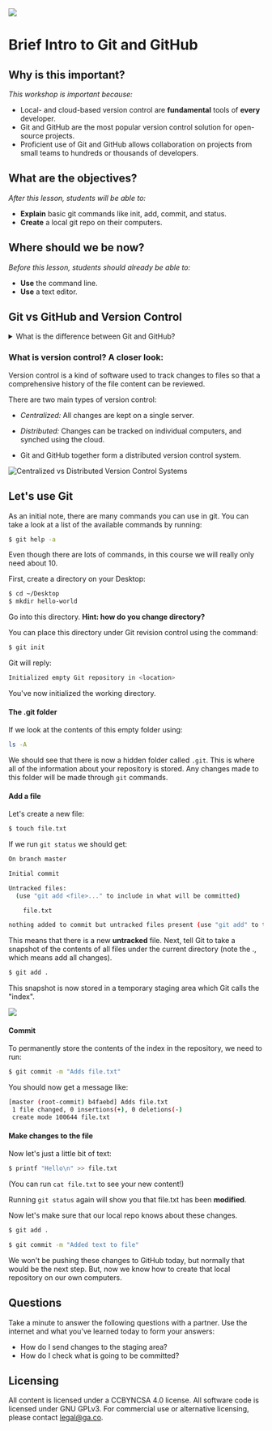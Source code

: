 <!--
Market: SF
Adapted for: DEN
-->

<!-- If you can get through this faster, do so, so students have more time on their website. -->

<!--1:30 5 minutes -->

<!-- Hook: Raise your hand if you've ever had a group essay project. How did you share your essay?

...

One of the big problems with team projects is this exact problem.  How do you know which is the latest version? What happens if somebody accidentally deletes everything? What if Jack has been on fire, but he made one change that ruined our essay, and we just want to get rid of that one? Welcome to version control. -->

<img src="https://ga-dash.s3.amazonaws.com/production/assets/logo-9f88ae6c9c3871690e33280fcf557f33.png">

# Brief Intro to Git and GitHub

## Why is this important?
*This workshop is important because:*
- Local- and cloud-based version control are **fundamental** tools of **every** developer.
- Git and GitHub are the most popular version control solution for open-source projects.
- Proficient use of Git and GitHub allows collaboration on projects from small teams to hundreds or thousands of developers.

<!-- We won't get too deep into GitHub today, but we should have a better idea of what role it plays in the process. -->

## What are the objectives?
*After this lesson, students will be able to:*

- **Explain** basic git commands like init, add, commit, and status.
- **Create** a local git repo on their computers.

## Where should we be now?
*Before this lesson, students should already be able to:*

- **Use** the command line.
- **Use** a text editor.

<!--1:35 5 minutes -->

## Git vs GitHub and Version Control
<details>
  <summary>What is the difference between Git and GitHub?</summary>
  <p>Git is a software version control tool that works on your local machine. It allows you to `init`, `add`, `commit`, and `fork` project 'repos'. It also has methods `push`, `pull`, and `fetch` which are designed to interact with a git server or cloud based service like GitHub.
  <br>
  GitHub is a cloud-based git server and social network which uses Git under the hood for its version control system.
  </p>
</details>

<!-- It's social in that developers can share their code with other developers by sharing the link to those repos. You can also follow developers to see what they're up to, as well as watch specific repos that you might be interested. -->

### What is version control? A closer look:

Version control is a kind of software used to track changes to files so that a comprehensive history of the file content can be reviewed.

<!-- What this means is that, as you're creating and changing code, you get to keep a history of those changes because of software like git, as well as your notes about those changes and creations. -->

There are two main types of version control:

- *Centralized:* All changes are kept on a single server.
- *Distributed:* Changes can be tracked on individual computers, and synched using the cloud.

- Git and GitHub together form a distributed version control system.

![Centralized vs Distributed Version Control Systems](https://www.researchgate.net/profile/Sofia_Feist/publication/316553817/figure/fig2/AS:669480740982806@1536628055836/Centralized-Version-Control-vs-Distributed-Version-Control.ppm)

<!-- For centralized systems, this means that the code lives on the server, so you typically need to be connected to that server because each developer's copy of that code also lives on the server. Then, each dev will push their changes to that repo on the server. Finally, a designated dev will push these changes to the live server or servers. -->

<!-- For distributed systems, however, a complete copy of the code and the code history lives on each person's computer, so the devs don't need to be connected to the server where the source-of-truth code lives all the time. They can make their changes. Then, they can connect to the server and push their changes, which can then be pulled down to each developer's computer if they wish. -->

<!--CFU: Think-pair share, difference between Git/GitHub and Centralized vs Distributed -->
<!-- Catch-up -->
<!--1:40 20 minutes -->

## Let's use Git

As an initial note, there are many commands you can use in git. You can take a look at a list of the available commands by running:

```bash
$ git help -a
```

Even though there are lots of commands, in this course we will really only need about 10.

First, create a directory on your Desktop:

```bash
$ cd ~/Desktop
$ mkdir hello-world
```

Go into this directory. **Hint: how do you change directory?**

You can place this directory under Git revision control using the command:

```bash
$ git init
```

Git will reply:

```bash
Initialized empty Git repository in <location>
```

You've now initialized the working directory.

<!-- In other words, you've created that local repo on your machine. And, this local repo serves many purposes, but two of the main ones are that it's a backup of your committed code. So, if you're consistently putting your changes in that local repo, if you accidentally delete changes or files, you have a backup. Secondly, it serves as the connection point between the code on your computer and the code on GitHub, or wherever your remote repo lives. -->

#### The .git folder

If we look at the contents of this empty folder using:

<!-- Show students that no files appear when just running ls. -->

```bash
ls -A
```

We should see that there is now a hidden folder called `.git`. This is where all of the information about your repository is stored. Any changes made to this folder will be made through `git` commands.

#### Add a file

Let's create a new file:

```bash
$ touch file.txt
```

If we run `git status` we should get:

<!-- This command tells us stuff like, have we made changes to any files? If we have, have we put those changes in our local repo? -->

```bash
On branch master

Initial commit

Untracked files:
  (use "git add <file>..." to include in what will be committed)

	file.txt

nothing added to commit but untracked files present (use "git add" to track)
```

<!-- So this status is telling us that our local repo doesn't know about our file.txt yet, so let's tell that repo about our new file. -->

This means that there is a new **untracked** file. Next, tell Git to take a snapshot of the contents of all files under the current directory (note the ., which means add all changes).

```bash
$ git add .
```

This snapshot is now stored in a temporary staging area which Git calls the "index".

![](git-staging-area.png)

<!-- So now we've moved our changes from the code that we're working on to the staging area. -->

#### Commit

To permanently store the contents of the index in the repository, we need to run:

```bash
$ git commit -m "Adds file.txt"
```

You should now get a message like:

```bash
[master (root-commit) b4faebd] Adds file.txt
 1 file changed, 0 insertions(+), 0 deletions(-)
 create mode 100644 file.txt
```

<!-- And now our changes are in our local repo! They are officially backed up and ready to push up to GitHub if we wanted. -->

#### Make changes to the file

Now let's just a little bit of text:

```bash
$ printf "Hello\n" >> file.txt
```

(You can run `cat file.txt` to see your new content!)

Running `git status` again will show you that file.txt has been **modified**.

Now let's make sure that our local repo knows about these changes.

```bash
$ git add .
```

```bash
$ git commit -m "Added text to file"
```

We won't be pushing these changes to GitHub today, but normally that would be the next step. But, now we know how to create that local repository on our own computers.

## Questions

Take a minute to answer the following questions with a partner. Use the internet and what you've learned today to form your answers:

* How do I send changes to the staging area?
* How do I check what is going to be committed?

## Licensing
All content is licensed under a CC­BY­NC­SA 4.0 license.
All software code is licensed under GNU GPLv3. For commercial use or alternative licensing, please contact legal@ga.co.
